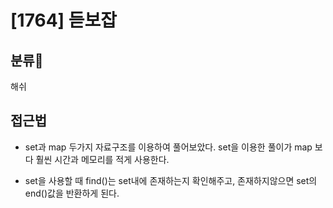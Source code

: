 # [1764] 듣보잡

## 분류💁

해쉬


## 접근법

- set과 map 두가지 자료구조를 이용하여 풀어보았다. set을 이용한 풀이가 map 보다 훨씬 시간과 메모리를 적게 사용한다.

- set을 사용할 때 find()는 set내에 존재하는지 확인해주고, 존재하지않으면 set의 end()값을 반환하게 된다.

